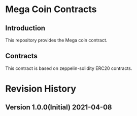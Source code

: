 # Mega Coin Contracts

## Introduction

This repository provides the Mega coin contract.

## Contracts

This contract is based on zeppelin-solidity ERC20 contracts.

# Revision History

## Version 1.0.0(Initial) 2021-04-08
